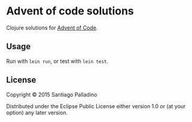 # Advent of code solutions

Clojure solutions for [Advent of Code](http://adventofcode.com/).

## Usage

Run with `lein run`, or test with `lein test`.

## License

Copyright © 2015 Santiago Palladino

Distributed under the Eclipse Public License either version 1.0 or (at
your option) any later version.
